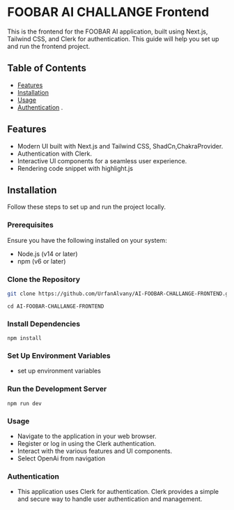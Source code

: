 # FOOBAR AI  CHALLANGE Frontend

This is the frontend for the FOOBAR AI application, built using Next.js, Tailwind CSS, and Clerk for authentication. This guide will help you set up and run the frontend project.

## Table of Contents

- [Features](#features)
- [Installation](#installation)
- [Usage](#usage)
- [Authentication](#authentication)
.

## Features

- Modern UI built with Next.js and Tailwind CSS, ShadCn,ChakraProvider.
- Authentication with Clerk.
- Interactive UI components for a seamless user experience.
- Rendering code snippet with highlight.js

## Installation

Follow these steps to set up and run the project locally.

### Prerequisites

Ensure you have the following installed on your system:

- Node.js (v14 or later)
- npm (v6 or later)

### Clone the Repository

```sh
git clone https://github.com/UrfanAlvany/AI-FOOBAR-CHALLANGE-FRONTEND.git
```
```cd AI-FOOBAR-CHALLANGE-FRONTEND```


### Install Dependencies
```npm install```


### Set Up Environment Variables
- set up environment variables

### Run the Development Server
```npm run dev```


### Usage
- Navigate to the application in your web browser.
- Register or log in using the Clerk authentication.
- Interact with the various features and UI components.
- Select OpenAi from navigation



### Authentication

- This application uses Clerk for authentication. Clerk provides a simple and secure way to handle user authentication and management.


